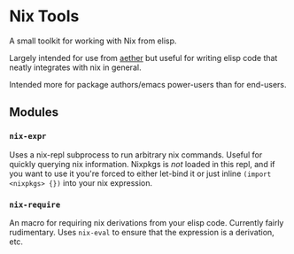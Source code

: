 # Nix Tools

A small toolkit for working with Nix from elisp.

Largely intended for use from
[aether](https://github.com/transitracer/aether) but useful for
writing elisp code that neatly integrates with nix in general.

Intended more for package authors/emacs power-users than for
end-users.

## Modules

### `nix-expr`

Uses a nix-repl subprocess to run arbitrary nix commands. Useful for
quickly querying nix information. Nixpkgs is *not* loaded in this
repl, and if you want to use it you're forced to either let-bind it or
just inline `(import <nixpkgs> {})` into your nix expression.

### `nix-require`

An macro for requiring nix derivations from your elisp code. Currently
fairly rudimentary. Uses `nix-eval` to ensure that the expression is a
derivation, etc.